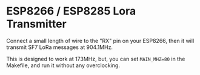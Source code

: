 # ESP8266 / ESP8285 Lora Transmitter

Connect a small length of wire to the "RX" pin on your ESP8266, then it will transmit SF7 LoRa messages at 904.1MHz.

This is designed to work at 173MHz, but, you can set `MAIN_MHZ=80` in the Makefile, and run it without any overclocking.

